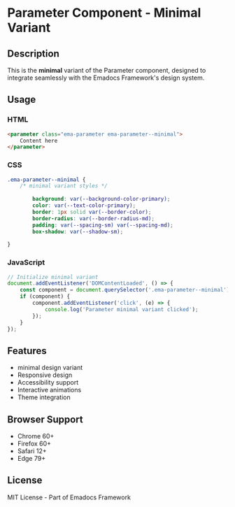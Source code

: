 # Parameter Component - Minimal Variant

## Description
This is the **minimal** variant of the Parameter component, designed to integrate seamlessly with the Emadocs Framework's design system.

## Usage

### HTML
```html
<parameter class="ema-parameter ema-parameter--minimal">
    Content here
</parameter>
```

### CSS
```css
.ema-parameter--minimal {
    /* minimal variant styles */
    
        background: var(--background-color-primary);
        color: var(--text-color-primary);
        border: 1px solid var(--border-color);
        border-radius: var(--border-radius-md);
        padding: var(--spacing-sm) var(--spacing-md);
        box-shadow: var(--shadow-sm);
    
}
```

### JavaScript
```javascript
// Initialize minimal variant
document.addEventListener('DOMContentLoaded', () => {
    const component = document.querySelector('.ema-parameter--minimal');
    if (component) {
        component.addEventListener('click', (e) => {
            console.log('Parameter minimal variant clicked');
        });
    }
});
```

## Features
- minimal design variant
- Responsive design
- Accessibility support
- Interactive animations
- Theme integration

## Browser Support
- Chrome 60+
- Firefox 60+
- Safari 12+
- Edge 79+

## License
MIT License - Part of Emadocs Framework
